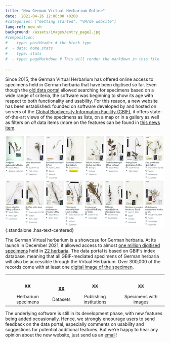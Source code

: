 ```yaml
---
title: "New German Virtual Herbarium Online"
date:  2021-04-26 12:00:00 +0200
#categories: ["Getting started", "VH/de website"]
lang-ref: new_vh
background: /assets/images/entry_page2.jpg
#composition:
#  - type: postHeader # the block type
#  - data: home.stats
#    type: stats
#  - type: pageMarkdown # This will render the markdown in this file

---
```


Since 2015, the German Virtual Herbarium has offered online access to specimens held in German herbaria that have been digitised so far. Even though the [old data portal](https://search.biocase.de/vh) allowed searching for specimens based on a wide range of criteria, the software was beginning to show its age with respect to both functionality and usability. For this reason, a new website has been established: founded on software developed by and hosted on servers of the [Global Biodiversity Information Facility (GBIF)](https://www.gbif.org), it offers state-of-the-art views of the specimens as lists, on a map or in a gallery as well as filters on *all* data items (more on the features can be found in [this news item](/post/2020/features-explained/).

![Gallery view of the German Virtual Herbarium](/assets/images/gallery_view.jpg){:standalone .has-text-centered}

The German Virtual herbarium is a showcase for German herbaria. At its launch in December 2021, it allowed access to almost [one million digitised specimens](/data?view=TABLE) held in [22 herbaria](/data?view=DATASETS). The data portal is based on GBIF’s index database, meaning that all GBIF-mediated specimens of German herbaria will also be accessible through the Virtual Herbarium. Over 300,000 of the records come with at least one [digital image of the specimen](/data?view=GALLERY).

<table>
  <tr>
	<td style="text-align:center">
		<h3><a href="/data?view=TABLE"><span data-ajax-url="https://api.gbif.org/v1/occurrence/search?networkKey=3aee7756-565e-4dc5-b22c-f997fbd7105c&limit=0">xx</span></a></h3>
		Herbarium specimens
	</td>
    <td style="text-align:center">
		<h3><a href="https://www.gbif.org/network/3aee7756-565e-4dc5-b22c-f997fbd7105c/dataset"><span data-ajax-url="https://api.gbif.org/v1/network/3aee7756-565e-4dc5-b22c-f997fbd7105c/constituents?limit=0">xx</span></a></h3>
		Datasets
    </td>
    <td style="text-align:center">
		<h3><a href="https://www.gbif.org/network/3aee7756-565e-4dc5-b22c-f997fbd7105c/publisher"><span data-ajax-url="https://api.gbif.org/v1/network/3aee7756-565e-4dc5-b22c-f997fbd7105c/organization?limit=0">xx</span></a></h3>
		Publishing institutions
    </td>
    <td style="text-align:center">
		<h3><a href="/data?view=GALLERY"><span data-ajax-url="https://api.gbif.org/v1/occurrence/search?mediaType=StillImage&networkKey=3aee7756-565e-4dc5-b22c-f997fbd7105c&limit=0">xx</span></a></h3>
		Specimens with images
    </td>
  </tr>
</table>

The underlying software is still in its development phase, with new features being added occasionally. Hence, we strongly encourage users to send feedback on the data portal, especially comments on usability and suggestions for potential additional features. But we’re happy to hear any opinion about the new website, just send us an [email](mailto:contact@gbif.de)!